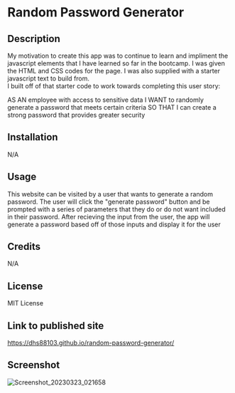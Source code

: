 # Random Password Generator

## Description

My motivation to create this app was to continue to learn and impliment the javascript elements that I have learned so far in the bootcamp.
I was given the HTML and CSS codes for the page.  I was also supplied with a starter javascript text to build from.  
I built off of that starter code to work towards completing this user story:

AS AN employee with access to sensitive data
I WANT to randomly generate a password that meets certain criteria
SO THAT I can create a strong password that provides greater security

## Installation

N/A

## Usage

This website can be visited by a user that wants to generate a random password.  The user will click the "generate password" button and be prompted with a series of parameters that they do or do not want included in their password.
After recieving the input from the user, the app will generate a password based off of those inputs and display it for the user

## Credits

N/A

## License

MIT License

## Link to published site

https://dhs88103.github.io/random-password-generator/

## Screenshot

![Screenshot_20230323_021658](https://user-images.githubusercontent.com/121986372/227309385-4242e001-262b-481c-830b-a53680fccfa9.png)
